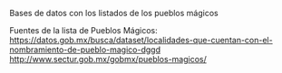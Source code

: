 Bases de datos con los listados de los pueblos mágicos

Fuentes de la lista de Pueblos Mágicos:
https://datos.gob.mx/busca/dataset/localidades-que-cuentan-con-el-nombramiento-de-pueblo-magico-dggd
http://www.sectur.gob.mx/gobmx/pueblos-magicos/
